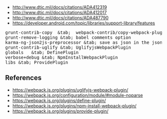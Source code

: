 * http://www.dtic.mil/docs/citations/ADA412319
* http://www.dtic.mil/docs/citations/ADA412017
* http://www.dtic.mil/docs/citations/ADA487790
* https://developer.android.com/topic/libraries/support-library/features

<pre>
grunt-contrib-copy  &tab;  webpack-contrib/copy-webpack-plugin
grunt-remove-logging &tab; babel comments option
karma-ng-json2js-preprocessor &tab; save as json in the json folder, then set noparse on these files
grunt-contrib-uglify &tab; UglifyjsWebpackPlugin
globals   &tab; DefinePlugin
verbose+debug &tab; NpmInstallWebpackPlugin
libs &tab; ProvidePlugin
</pre>

## References

* https://webpack.js.org/plugins/uglifyjs-webpack-plugin/
* https://webpack.js.org/configuration/module/#module-noparse
* https://webpack.js.org/plugins/define-plugin/
* https://webpack.js.org/plugins/npm-install-webpack-plugin/
* https://webpack.js.org/plugins/provide-plugin/